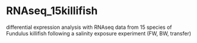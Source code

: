 # RNAseq_15killifish
differential expression analysis with RNAseq data from 15 species of Fundulus killifish following a salinity exposure experiment (FW, BW, transfer)
